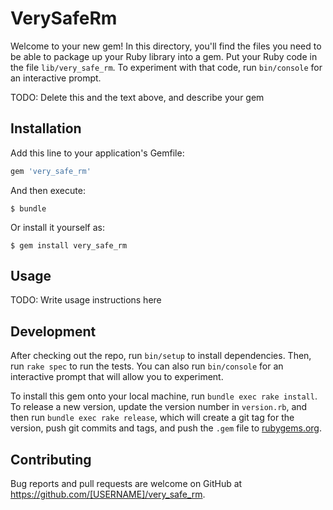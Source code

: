 # VerySafeRm

Welcome to your new gem! In this directory, you'll find the files you need to be able to package up your Ruby library into a gem. Put your Ruby code in the file `lib/very_safe_rm`. To experiment with that code, run `bin/console` for an interactive prompt.

TODO: Delete this and the text above, and describe your gem

## Installation

Add this line to your application's Gemfile:

```ruby
gem 'very_safe_rm'
```

And then execute:

    $ bundle

Or install it yourself as:

    $ gem install very_safe_rm

## Usage

TODO: Write usage instructions here

## Development

After checking out the repo, run `bin/setup` to install dependencies. Then, run `rake spec` to run the tests. You can also run `bin/console` for an interactive prompt that will allow you to experiment.

To install this gem onto your local machine, run `bundle exec rake install`. To release a new version, update the version number in `version.rb`, and then run `bundle exec rake release`, which will create a git tag for the version, push git commits and tags, and push the `.gem` file to [rubygems.org](https://rubygems.org).

## Contributing

Bug reports and pull requests are welcome on GitHub at https://github.com/[USERNAME]/very_safe_rm.

